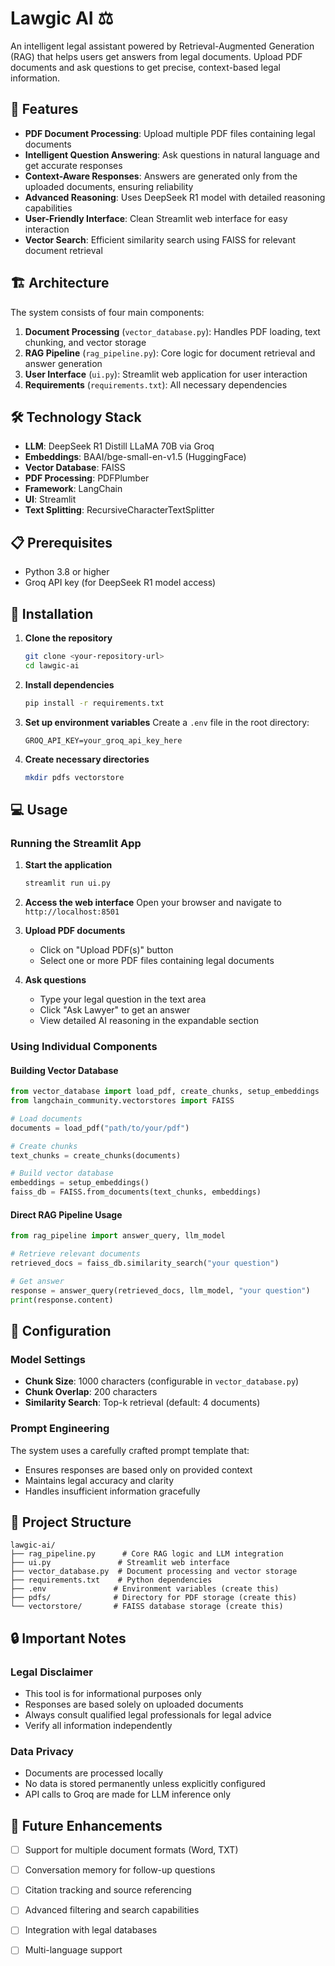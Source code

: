 # Lawgic AI ⚖️

An intelligent legal assistant powered by Retrieval-Augmented Generation (RAG) that helps users get answers from legal documents. Upload PDF documents and ask questions to get precise, context-based legal information.

## 🌟 Features

- **PDF Document Processing**: Upload multiple PDF files containing legal documents
- **Intelligent Question Answering**: Ask questions in natural language and get accurate responses
- **Context-Aware Responses**: Answers are generated only from the uploaded documents, ensuring reliability
- **Advanced Reasoning**: Uses DeepSeek R1 model with detailed reasoning capabilities
- **User-Friendly Interface**: Clean Streamlit web interface for easy interaction
- **Vector Search**: Efficient similarity search using FAISS for relevant document retrieval

## 🏗️ Architecture

The system consists of four main components:

1. **Document Processing** (`vector_database.py`): Handles PDF loading, text chunking, and vector storage
2. **RAG Pipeline** (`rag_pipeline.py`): Core logic for document retrieval and answer generation
3. **User Interface** (`ui.py`): Streamlit web application for user interaction
4. **Requirements** (`requirements.txt`): All necessary dependencies

## 🛠️ Technology Stack

- **LLM**: DeepSeek R1 Distill LLaMA 70B via Groq
- **Embeddings**: BAAI/bge-small-en-v1.5 (HuggingFace)
- **Vector Database**: FAISS
- **PDF Processing**: PDFPlumber
- **Framework**: LangChain
- **UI**: Streamlit
- **Text Splitting**: RecursiveCharacterTextSplitter

## 📋 Prerequisites

- Python 3.8 or higher
- Groq API key (for DeepSeek R1 model access)

## 🚀 Installation

1. **Clone the repository**
   ```bash
   git clone <your-repository-url>
   cd lawgic-ai
   ```

2. **Install dependencies**
   ```bash
   pip install -r requirements.txt
   ```

3. **Set up environment variables**
   Create a `.env` file in the root directory:
   ```env
   GROQ_API_KEY=your_groq_api_key_here
   ```

4. **Create necessary directories**
   ```bash
   mkdir pdfs vectorstore
   ```

## 💻 Usage

### Running the Streamlit App

1. **Start the application**
   ```bash
   streamlit run ui.py
   ```

2. **Access the web interface**
   Open your browser and navigate to `http://localhost:8501`

3. **Upload PDF documents**
   - Click on "Upload PDF(s)" button
   - Select one or more PDF files containing legal documents

4. **Ask questions**
   - Type your legal question in the text area
   - Click "Ask Lawyer" to get an answer
   - View detailed AI reasoning in the expandable section

### Using Individual Components

#### Building Vector Database
```python
from vector_database import load_pdf, create_chunks, setup_embeddings
from langchain_community.vectorstores import FAISS

# Load documents
documents = load_pdf("path/to/your/pdf")

# Create chunks
text_chunks = create_chunks(documents)

# Build vector database
embeddings = setup_embeddings()
faiss_db = FAISS.from_documents(text_chunks, embeddings)
```

#### Direct RAG Pipeline Usage
```python
from rag_pipeline import answer_query, llm_model

# Retrieve relevant documents
retrieved_docs = faiss_db.similarity_search("your question")

# Get answer
response = answer_query(retrieved_docs, llm_model, "your question")
print(response.content)
```

## 🔧 Configuration

### Model Settings
- **Chunk Size**: 1000 characters (configurable in `vector_database.py`)
- **Chunk Overlap**: 200 characters
- **Similarity Search**: Top-k retrieval (default: 4 documents)

### Prompt Engineering
The system uses a carefully crafted prompt template that:
- Ensures responses are based only on provided context
- Maintains legal accuracy and clarity
- Handles insufficient information gracefully

## 📁 Project Structure

```
lawgic-ai/
├── rag_pipeline.py      # Core RAG logic and LLM integration
├── ui.py               # Streamlit web interface
├── vector_database.py  # Document processing and vector storage
├── requirements.txt    # Python dependencies
├── .env               # Environment variables (create this)
├── pdfs/              # Directory for PDF storage (create this)
└── vectorstore/       # FAISS database storage (create this)
```

## 🔒 Important Notes

### Legal Disclaimer
- This tool is for informational purposes only
- Responses are based solely on uploaded documents
- Always consult qualified legal professionals for legal advice
- Verify all information independently

### Data Privacy
- Documents are processed locally
- No data is stored permanently unless explicitly configured
- API calls to Groq are made for LLM inference only


## 🚀 Future Enhancements

- [ ] Support for multiple document formats (Word, TXT)
- [ ] Conversation memory for follow-up questions
- [ ] Citation tracking and source referencing
- [ ] Advanced filtering and search capabilities
- [ ] Integration with legal databases
- [ ] Multi-language support

